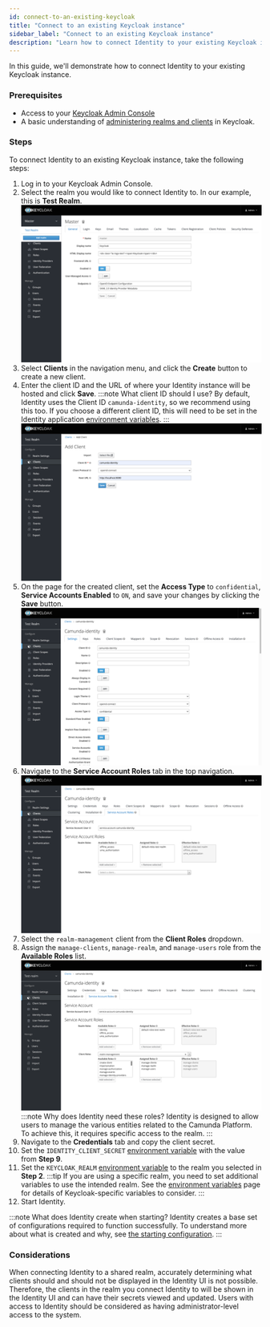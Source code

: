 ```yaml
---
id: connect-to-an-existing-keycloak
title: "Connect to an existing Keycloak instance"
sidebar_label: "Connect to an existing Keycloak instance"
description: "Learn how to connect Identity to your existing Keycloak instance."
---
```


In this guide, we'll demonstrate how to connect Identity to your existing Keycloak instance.

### Prerequisites

- Access to your [Keycloak Admin Console](https://www.keycloak.org/docs/19.0.3/server_admin/#using-the-admin-console)
- A basic understanding of [administering realms and clients](https://www.keycloak.org/docs/19.0.3/server_admin/#assembly-managing-clients_server_administration_guide) in Keycloak.

### Steps

To connect Identity to an existing Keycloak instance, take the following steps:

1. Log in to your Keycloak Admin Console.
2. Select the realm you would like to connect Identity to. In our example, this is **Test Realm**.
   ![keycloak-admin-realm-select](../img/keycloak-admin-realm-select.png)
3. Select **Clients** in the navigation menu, and click the **Create** button to create a new client.
4. Enter the client ID and the URL of where your Identity instance will be hosted and click **Save**.
   :::note What client ID should I use?
   By default, Identity uses the Client ID `camunda-identity`, so we recommend using this too. If you choose a different client ID, this will need to be set in the Identity application [environment variables](/docs/self-managed/identity/deployment/configuration-variables.md).
   :::
   ![keycloak-admin-client-add](../img/keycloak-admin-client-add.png)
5. On the page for the created client, set the **Access Type** to `confidential`, **Service Accounts Enabled** to `ON`, and save your changes by clicking the **Save** button.
   ![keycloak-admin-update-client-1](../img/keycloak-admin-update-client-1.png)
6. Navigate to the **Service Account Roles** tab in the top navigation.
   ![keycloak-admin-update-client-2](../img/keycloak-admin-update-client-2.png)
7. Select the `realm-management` client from the **Client Roles** dropdown.
8. Assign the `manage-clients`, `manage-realm`, and `manage-users` role from the **Available Roles** list.
   ![keycloak-admin-update-client-4](../img/keycloak-admin-update-client-4.png)
   :::note Why does Identity need these roles?
   Identity is designed to allow users to manage the various entities related to the Camunda Platform. To achieve this, it requires specific access to the realm.
   :::
9. Navigate to the **Credentials** tab and copy the client secret.
10. Set the `IDENTITY_CLIENT_SECRET` [environment variable](/docs/self-managed/identity/deployment/configuration-variables.md) with the value from **Step 9**.
11. Set the `KEYCLOAK_REALM` [environment variable](/docs/self-managed/identity/deployment/configuration-variables.md) to the realm you selected in **Step 2**.
    :::tip
    If you are using a specific realm, you need to set additional variables to use the intended realm.
    See the [environment variables](/docs/self-managed/identity/deployment/configuration-variables.md) page for details of Keycloak-specific variables to consider.
    :::
12. Start Identity.

:::note What does Identity create when starting?
Identity creates a base set of configurations required to function successfully. To understand more about what is created and why, see [the starting configuration](/docs/self-managed/identity/deployment/starting-configuration.md).
:::

### Considerations

When connecting Identity to a shared realm, accurately determining what clients should and should not be displayed in the Identity UI is not possible. Therefore, the clients in the realm you connect Identity to will be shown in the Identity UI and can
have their secrets viewed and updated. Users with access to Identity should be considered as having administrator-level access to the system.
